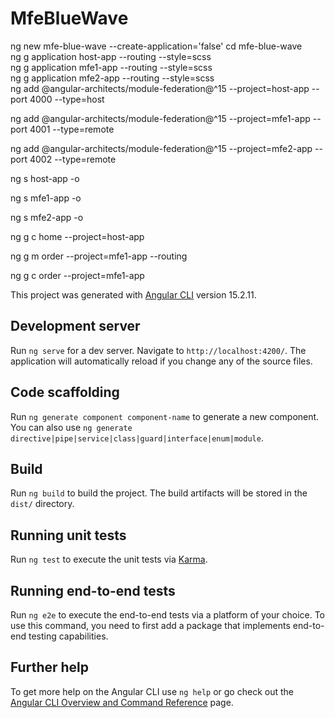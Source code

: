 # MfeBlueWave
ng new mfe-blue-wave --create-application='false' 
cd mfe-blue-wave   
ng g application host-app --routing --style=scss        
ng g application mfe1-app --routing --style=scss            
ng g application mfe2-app --routing --style=scss  
ng add @angular-architects/module-federation@^15 --project=host-app --port 4000 --type=host 

ng add @angular-architects/module-federation@^15 --project=mfe1-app --port 4001 --type=remote

ng add @angular-architects/module-federation@^15 --project=mfe2-app --port 4002 --type=remote

ng s host-app -o

ng s mfe1-app -o

ng s mfe2-app -o

ng g c home --project=host-app

ng g m order --project=mfe1-app --routing

ng g c order --project=mfe1-app


This project was generated with [Angular CLI](https://github.com/angular/angular-cli) version 15.2.11.

## Development server

Run `ng serve` for a dev server. Navigate to `http://localhost:4200/`. The application will automatically reload if you change any of the source files.

## Code scaffolding

Run `ng generate component component-name` to generate a new component. You can also use `ng generate directive|pipe|service|class|guard|interface|enum|module`.

## Build

Run `ng build` to build the project. The build artifacts will be stored in the `dist/` directory.

## Running unit tests

Run `ng test` to execute the unit tests via [Karma](https://karma-runner.github.io).

## Running end-to-end tests

Run `ng e2e` to execute the end-to-end tests via a platform of your choice. To use this command, you need to first add a package that implements end-to-end testing capabilities.

## Further help

To get more help on the Angular CLI use `ng help` or go check out the [Angular CLI Overview and Command Reference](https://angular.io/cli) page.




